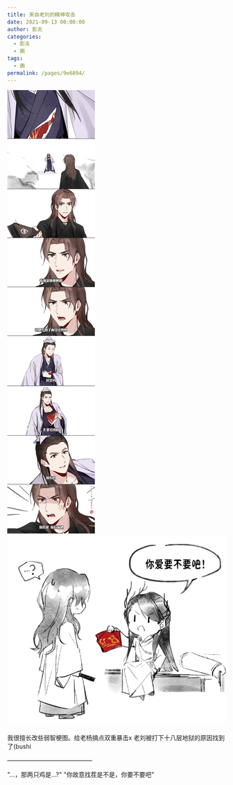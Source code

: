 ```yaml
---
title: 来自老刘的精神攻击
date: 2021-09-13 00:00:00
author: 影炎
categories: 
  - 影炎
  - 画
tags: 
  - 画
permalink: /pages/9e6894/
---
```


![2021.9.13.0](/img/yingyan/2021.9.13.0.jpg)
![2021.9.13.2](/img/yingyan/2021.9.13.2.jpg)

我很擅长改些弱智梗图。给老杨搞点双重暴击x
老刘被打下十八层地狱的原因找到了(bushi

——————————————

"…，那两只鸡是…?"
"你故意找茬是不是，你要不要吧"
